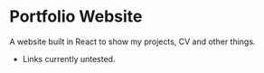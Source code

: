 # Portfolio Website

A website built in React to show my projects, CV and other things.




- Links currently untested.
